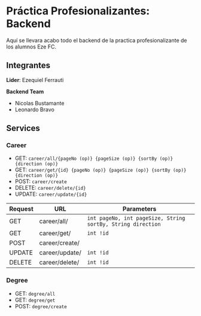 # Práctica Profesionalizantes: Backend
Aquí se llevara acabo todo el backend de la practica profesionalizante de los alumnos Eze FC.

## Integrantes
**Lider**: Ezequiel Ferrauti

**Backend Team**
- Nicolas Bustamante
- Leonardo Bravo

## Services

### Career
- GET: `career/all/{pageNo (op)} {pageSize (op)} {sortBy (op)} {direction (op)}`
- GET: `career/get/{id} {pageNo (op)} {pageSize (op)} {sortBy (op)} {direction (op)}`
- POST: `career/create`
- DELETE: `career/delete/{id}`
- UPDATE: `career/update/{id}`

| Request | URL | Parameters |
| ------- | --- | ----------- |
| GET     | career/all/ | `int pageNo, int pageSize, String sortBy, String direction`
| GET     | career/get/ | `int !id`
| POST     | career/create/ | 
| UPDATE     | career/update/ | `int !id`
| DELETE     | career/delete/ | `int !id`

### Degree
- GET: `degree/all`
- GET: `degree/get`
- POST: `degree/create`